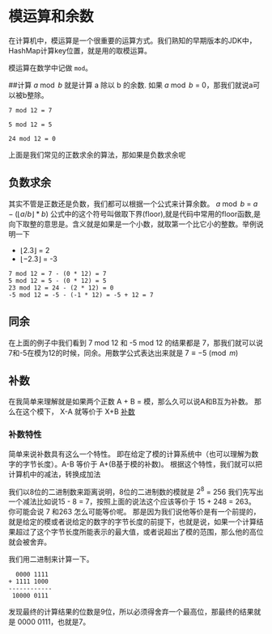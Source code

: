 # 模运算和余数
在计算机中，模运算是一个很重要的运算方式。我们熟知的早期版本的JDK中，HashMap计算key位置，就是用的取模运算。

模运算在数学中记做 `mod`。

##计算
$a \bmod b$  就是计算 a 除以 b 的余数.
如果 $a \bmod b$ = 0，那我们就说a可以被b整除。

```
7 mod 12 = 7

5 mod 12 = 5

24 mod 12 = 0

```

上面是我们常见的正数求余的算法，那如果是负数求余呢
## 负数求余
其实不管是正数还是负数，我们都可以根据一个公式来计算余数。
$a \bmod b$ = $a - (\lfloor a/b \rfloor* b)$
公式中的这个符号叫做取下界(floor),就是代码中常用的floor函数,是向下取整的意思是。含义就是如果是一个小数，就取第一个比它小的整数。举例说明一下
* $\lfloor 2.3 \rfloor$ = 2
* $\lfloor -2.3 \rfloor$ = -3

```
7 mod 12 = 7 - (0 * 12) = 7
5 mod 12 = 5 - (0 * 12) = 5
23 mod 12 = 24 - (2 * 12) = 0
-5 mod 12 = -5 - (-1 * 12) = -5 + 12 = 7
```

## 同余
在上面的例子中我们看到 7 mod 12 和 -5 mod 12 的结果都是 7，那我们就可以说 7和-5在模为12的时候，同余。用数学公式表达出来就是 
$7\equiv -5 \pmod {m}$


## 补数
在我简单来理解就是如果两个正数  A + B = 模，那么久可以说A和B互为补数。
那么在这个模下， X-A 就等价于 X+B
[补数](https://zh.wikipedia.org/wiki/%E8%A1%A5%E6%95%B0)
### 补数特性
简单来说补数具有这么一个特性。
即在给定了模的计算系统中（也可以理解为数字的字节长度）。A-B 等价于 A+(B基于模的补数)。
根据这个特性，我们就可以把计算机中的减法，转换成加法


我们以8位的二进制数来距离说明，8位的二进制数的模就是 $2^8$ = 256
我们先写出一个减法比如说15 - 8 = 7，按照上面的说法这个应该等价于 15 + 248 = 263。
你可能会说 7 和263 怎么可能等价呢。
那是因为我们说他等价是有一个前提的，就是给定的模或者说给定的数字的字节长度的前提下，也就是说，如果一个计算结果超过了这个字节长度所能表示的最大值，或者说超出了模的范围，那么他的高位就会被舍弃。

我们用二进制来计算一下。
```
  0000 1111
+ 1111 1000
------------
 10000 0111
```
发现最终的计算结果的位数是9位，所以必须得舍弃一个最高位，那最终的结果就是 0000 0111，也就是7。